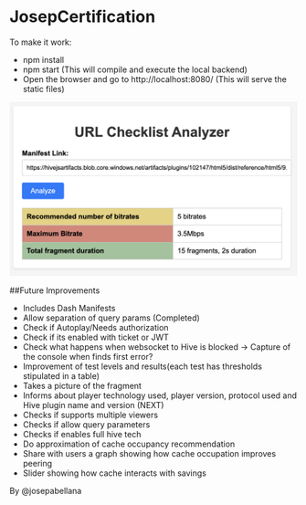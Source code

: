 # JosepCertification

To make it work:

- npm install
- npm start (This will compile and execute the local backend)
- Open the browser and go to http://localhost:8080/ (This will serve the static files)

![Current Version](./assets/Screenshot%202023-06-10%20at%2020.00.44.png)

##Future Improvements

- Includes Dash Manifests
- Allow separation of query params (Completed)
- Check if Autoplay/Needs authorization
- Check if its enabled with ticket or JWT
- Check what happens when websocket to Hive is blocked -> Capture of the console when finds first error?
- Improvement of test levels and results(each test has thresholds stipulated in a table)
- Takes a picture of the fragment
- Informs about player technology used, player version, protocol used and Hive plugin name and version (NEXT)
- Checks if supports multiple viewers
- Checks if allow query parameters
- Checks if enables full hive tech
- Do approximation of cache occupancy recommendation
- Share with users a graph showing how cache occupation improves peering
- Slider showing how cache interacts with savings

By @josepabellana
